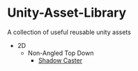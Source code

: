 # Unity-Asset-Library
A collection of useful reusable unity assets

- 2D
  - Non-Angled Top Down
    - [Shadow Caster](https://github.com/ALIAZEEM4/Unity-Asset-Library/tree/main/2D/Non-angled%20Top%20Down/Shadow%20Caster)
